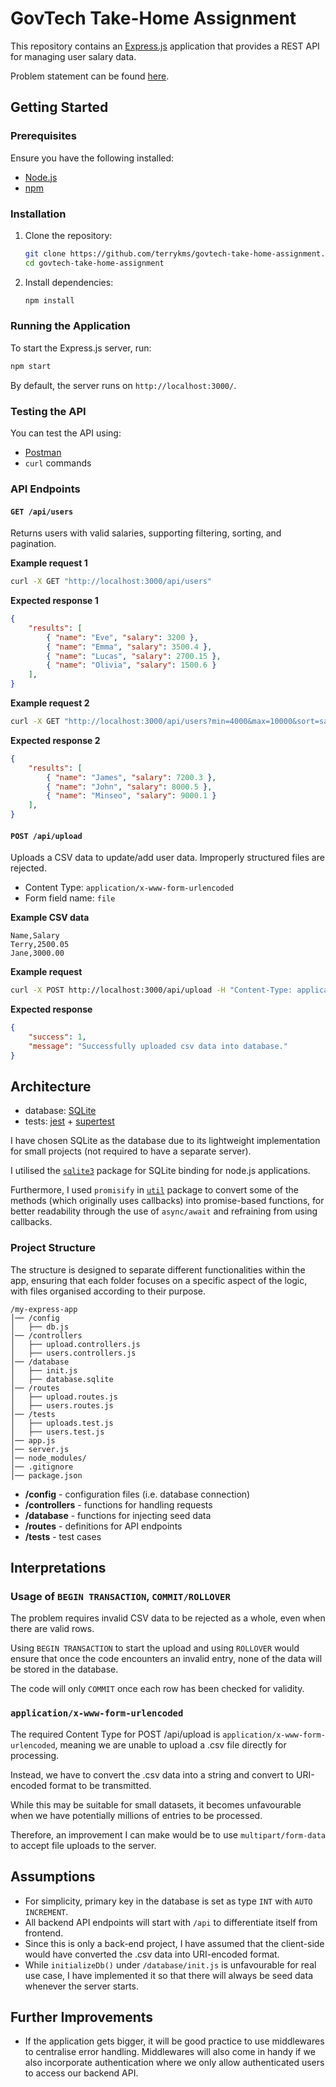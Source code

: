 # GovTech Take-Home Assignment

This repository contains an [Express.js](https://expressjs.com/) application that provides a REST API for managing user salary data. 

Problem statement can be found [here](https://github.com/bryanlohxz/swe-take-home-assignment). 

## Getting Started

### Prerequisites
Ensure you have the following installed:
- [Node.js](https://nodejs.org/)
- [npm](https://docs.npmjs.com/downloading-and-installing-node-js-and-npm)

### Installation

1. Clone the repository:
   ```sh
   git clone https://github.com/terrykms/govtech-take-home-assignment.git
   cd govtech-take-home-assignment
   ```
2. Install dependencies:
   ```sh
   npm install
   ```

### Running the Application
To start the Express.js server, run:
```sh
npm start
```
By default, the server runs on `http://localhost:3000/`.

### Testing the API
You can test the API using:
- [Postman](https://www.postman.com/)
- `curl` commands

### API Endpoints
#### `GET /api/users`

Returns users with valid salaries, supporting filtering, sorting, and pagination.

**Example request 1**
```sh
curl -X GET "http://localhost:3000/api/users"
```
**Expected response 1**
```json
{
    "results": [
        { "name": "Eve", "salary": 3200 },
        { "name": "Emma", "salary": 3500.4 },
        { "name": "Lucas", "salary": 2700.15 },
        { "name": "Olivia", "salary": 1500.6 }
    ],
}
```
**Example request 2**
```sh
curl -X GET "http://localhost:3000/api/users?min=4000&max=10000&sort=salary&limit=3&offset=3"
```
**Expected response 2**
```json
{
    "results": [
        { "name": "James", "salary": 7200.3 },
        { "name": "John", "salary": 8000.5 },
        { "name": "Minseo", "salary": 9000.1 }
    ],
}
```

#### `POST /api/upload`

Uploads a CSV data to update/add user data. Improperly structured files are rejected.
- Content Type: `application/x-www-form-urlencoded`
- Form field name: `file`

**Example CSV data**
```
Name,Salary
Terry,2500.05
Jane,3000.00
```
**Example request**
```sh
curl -X POST http://localhost:3000/api/upload -H "Content-Type: application/x-www-form-urlencoded"  --data-urlencode "file=Name%2CSalary%0ATerry%2C2500.05%0AJane%2C3000.00"
```
**Expected response**
```json
{ 
    "success": 1, 
    "message": "Successfully uploaded csv data into database."
}
```
## Architecture
- database: [SQLite](https://www.sqlite.org/)
- tests: [jest](https://jestjs.io/) + [supertest](https://www.npmjs.com/package/supertest)

I have chosen SQLite as the database due to its lightweight implementation for small projects (not required to have a separate server). 

I utilised the [`sqlite3`](https://www.npmjs.com/package/sqlite3) package for SQLite binding for node.js applications. 

Furthermore, I used `promisify` in [`util`](https://www.npmjs.com/package/util) package to convert some of the methods (which originally uses callbacks) into promise-based functions, for better readability through the use of `async/await` and refraining from using callbacks. 



### Project Structure

The structure is designed to separate different functionalities within the app, ensuring that each folder focuses on a specific aspect of the logic, with files organised according to their purpose.
```
/my-express-app
│── /config
│   ├── db.js
│── /controllers
│   ├── upload.controllers.js
│   ├── users.controllers.js
│── /database
│   ├── init.js
│   ├── database.sqlite
│── /routes
│   ├── upload.routes.js
│   ├── users.routes.js
│── /tests
│   ├── uploads.test.js
│   ├── users.test.js
│── app.js
│── server.js
│── node_modules/
│── .gitignore
│── package.json
```

- **/config** - configuration files (i.e. database connection)
- **/controllers** - functions for handling requests
- **/database** - functions for injecting seed data 
- **/routes** - definitions for API endpoints
- **/tests** - test cases

## Interpretations

### Usage of `BEGIN TRANSACTION`, `COMMIT/ROLLOVER`

The problem requires invalid CSV data to be rejected as a whole, even when there are valid rows.

Using `BEGIN TRANSACTION` to start the upload and using `ROLLOVER` would ensure that once the code encounters an invalid entry, none of the data will be stored in the database. 

The code will only `COMMIT` once each row has been checked for validity.

### `application/x-www-form-urlencoded`

The required Content Type for POST /api/upload is `application/x-www-form-urlencoded`, meaning we are unable to upload a .csv file directly for processing. 

Instead, we have to convert the .csv data into a string and convert to URI-encoded format to be transmitted. 

While this may be suitable for small datasets, it becomes unfavourable when we have potentially millions of entries to be processed. 

Therefore, an improvement I can make would be to use `multipart/form-data` to accept file uploads to the server.

## Assumptions

- For simplicity, primary key in the database is set as type `INT` with `AUTO INCREMENT`. 
- All backend API endpoints will start with `/api` to differentiate itself from frontend.
- Since this is only a back-end project, I have assumed that the client-side would have converted the .csv data into URI-encoded format. 
- While `initializeDb()` under `/database/init.js` is unfavourable for real use case, I have implemented it so that there will always be seed data whenever the server starts. 

## Further Improvements
- If the application gets bigger, it will be good practice to use middlewares to centralise error handling. Middlewares will also come in handy if we also incorporate authentication where we only allow authenticated users to access our backend API.